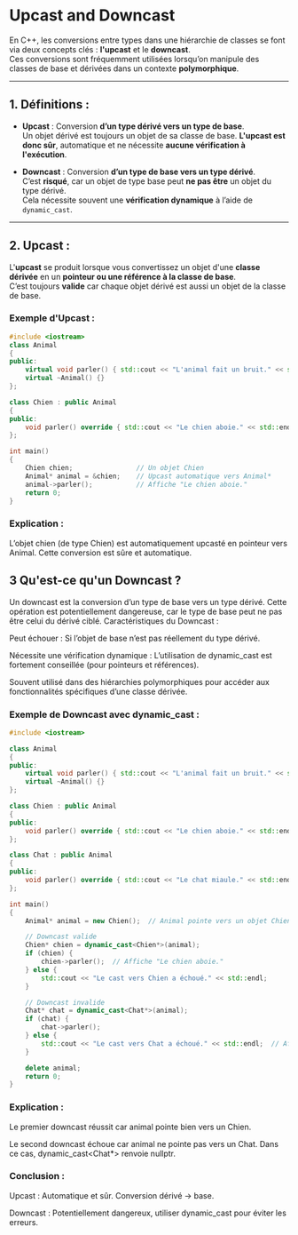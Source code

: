 # Upcast and Downcast 

En C++, les conversions entre types dans une hiérarchie de classes se font via deux concepts clés : **l'upcast** et le **downcast**.  
Ces conversions sont fréquemment utilisées lorsqu’on manipule des classes de base et dérivées dans un contexte **polymorphique**.

---

## 1. Définitions :
- **Upcast** : Conversion **d’un type dérivé vers un type de base**.  
  Un objet dérivé est toujours un objet de sa classe de base. **L'upcast est donc sûr**, automatique et ne nécessite **aucune vérification à l'exécution**.  

- **Downcast** : Conversion **d’un type de base vers un type dérivé**.  
  C’est **risqué**, car un objet de type base peut **ne pas être** un objet du type dérivé.  
  Cela nécessite souvent une **vérification dynamique** à l’aide de `dynamic_cast`.

---

## 2. Upcast :
L'**upcast** se produit lorsque vous convertissez un objet d'une **classe dérivée** en un **pointeur ou une référence à la classe de base**.  
C’est toujours **valide** car chaque objet dérivé est aussi un objet de la classe de base.  

### Exemple d'Upcast :

```cpp
#include <iostream>
class Animal 
{
public:
    virtual void parler() { std::cout << "L'animal fait un bruit." << std::endl; }
    virtual ~Animal() {}
};

class Chien : public Animal 
{
public:
    void parler() override { std::cout << "Le chien aboie." << std::endl; }
};

int main() 
{
    Chien chien;                // Un objet Chien
    Animal* animal = &chien;    // Upcast automatique vers Animal*
    animal->parler();           // Affiche "Le chien aboie."
    return 0;
}
```

### Explication :

L’objet chien (de type Chien) est automatiquement upcasté en pointeur vers Animal.
Cette conversion est sûre et automatique.

## 3 Qu'est-ce qu'un Downcast ?

Un downcast est la conversion d’un type de base vers un type dérivé.
Cette opération est potentiellement dangereuse, car le type de base peut ne pas être celui du dérivé ciblé.
Caractéristiques du Downcast :

Peut échouer : Si l’objet de base n’est pas réellement du type dérivé.

Nécessite une vérification dynamique : L’utilisation de dynamic_cast est fortement conseillée (pour pointeurs et références).

Souvent utilisé dans des hiérarchies polymorphiques pour accéder aux fonctionnalités spécifiques d’une classe dérivée.

### Exemple de Downcast avec dynamic_cast :

```cpp
#include <iostream>

class Animal 
{
public:
    virtual void parler() { std::cout << "L'animal fait un bruit." << std::endl; }
    virtual ~Animal() {}
};

class Chien : public Animal 
{
public:
    void parler() override { std::cout << "Le chien aboie." << std::endl; }
};

class Chat : public Animal 
{
public:
    void parler() override { std::cout << "Le chat miaule." << std::endl; }
};

int main() 
{
    Animal* animal = new Chien();  // Animal pointe vers un objet Chien

    // Downcast valide
    Chien* chien = dynamic_cast<Chien*>(animal);
    if (chien) {
        chien->parler();  // Affiche "Le chien aboie."
    } else {
        std::cout << "Le cast vers Chien a échoué." << std::endl;
    }

    // Downcast invalide
    Chat* chat = dynamic_cast<Chat*>(animal);
    if (chat) {
        chat->parler();
    } else {
        std::cout << "Le cast vers Chat a échoué." << std::endl;  // Affiche ceci
    }

    delete animal;
    return 0;
}
```

### Explication :

Le premier downcast réussit car animal pointe bien vers un Chien.

Le second downcast échoue car animal ne pointe pas vers un Chat.
Dans ce cas, dynamic_cast<Chat*> renvoie nullptr.

### Conclusion :

Upcast : Automatique et sûr. Conversion dérivé → base.

Downcast : Potentiellement dangereux, utiliser dynamic_cast pour éviter les erreurs.


